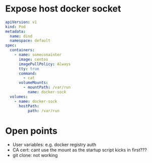 # Expose host docker socket
```yaml
apiVersion: v1
kind: Pod
metadata:
  name: dind
  namespace: default
spec:
  containers:
    - name: someconainter
      image: centos
      imagePullPolicy: Always
      tty: true
      command:
        - cat
      volumeMounts: 
        - mountPath: /var/run 
          name: docker-sock 
  volumes:
    - name: docker-sock 
      hostPath: 
          path: /var/run 
```

# Open points
 - User variables: e.g. docker registry auth
 - CA cert: cant use the mount as the startup script kicks in first???
 - git clone: not working
